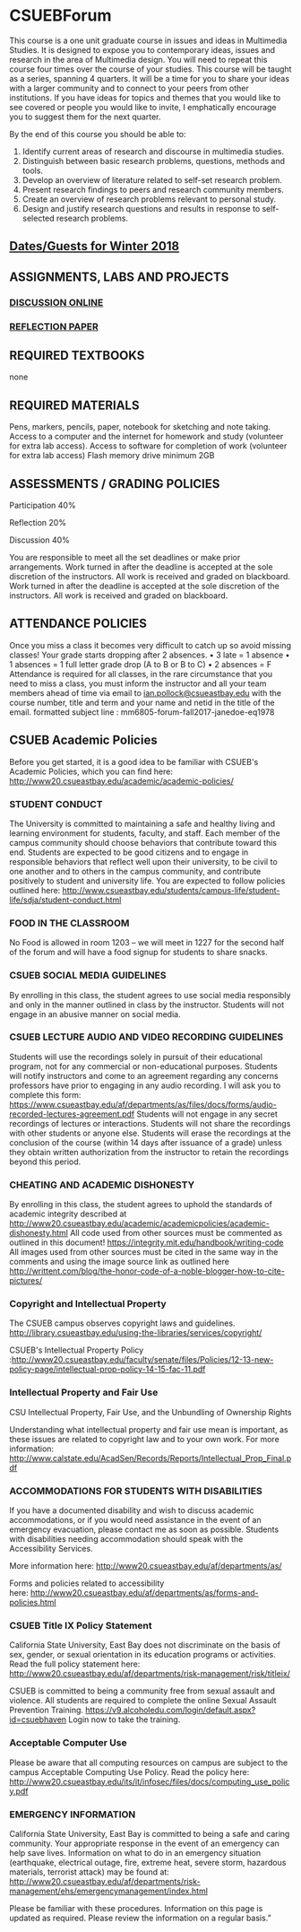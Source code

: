 # CSUEBForum
This course is a one unit graduate course in issues and ideas in Multimedia Studies. It is designed to expose you to contemporary ideas, issues and research in the area of Multimedia design. You will need to repeat this course four times over the course of your studies.  This course will be taught as a series, spanning 4 quarters. It will be a time for you to share your ideas with a larger community and to connect to your peers from other institutions.  If you have ideas for topics and themes that you would like to see covered or people you would like to invite, I emphatically encourage you to suggest them for the next quarter.

By the end of this course you should be able to:

1.	Identify current areas of research and discourse in multimedia studies.
2.	Distinguish between basic research problems, questions, methods and tools.
3.	Develop an overview of literature related to self-set research problem.
4.	Present research findings to peers and research community members.
5.	Create an overview of research problems relevant to personal study.
6.	Design and justify research questions and results in response to self-selected research problems.


## [Dates/Guests for Winter 2018](winter2018.md)
## ASSIGNMENTS, LABS AND PROJECTS
### [DISCUSSION ONLINE](onlinediscussion.md)
### [REFLECTION PAPER](reflectionpaper.md)

## REQUIRED TEXTBOOKS
none

## REQUIRED MATERIALS
Pens, markers, pencils, paper, notebook for sketching and note taking. Access to a computer and the internet for homework and study (volunteer for extra lab access). Access to software for completion of work (volunteer for extra lab access) Flash memory drive minimum 2GB

## ASSESSMENTS / GRADING POLICIES

Participation	40%

Reflection	20%

Discussion	40%

You are responsible to meet all the set deadlines or make prior arrangements. Work turned in after the deadline is accepted at the sole discretion of the instructors. All work is received and graded on blackboard.  
Work turned in after the deadline is accepted at the sole discretion of the instructors.
All work is received and graded on blackboard.

## ATTENDANCE POLICIES
Once you miss a class it becomes very difficult to catch up so avoid missing classes!
Your grade starts dropping after 2 absences.
•	3 late = 1 absence
•	1 absences = 1 full letter grade drop (A to B or B to C)
•	2 absences = F
Attendance is required for all classes, in the rare circumstance that you need to miss a class, you must inform the instructor and all your team members ahead of time via email to ian.pollock@csueastbay.edu with the course number, title and term and your name and netid in the title of the email.
formatted subject line : mm6805-forum-fall2017-janedoe-eq1978

## CSUEB Academic Policies
Before you get started, it is a good idea to be familiar with CSUEB's Academic Policies, which you can find here:  http://www20.csueastbay.edu/academic/academic-policies/

### STUDENT CONDUCT
The University is committed to maintaining a safe and healthy living and learning environment for students, faculty, and staff. Each member of the campus community should choose behaviors that contribute toward this end. Students are expected to be good citizens and to engage in responsible behaviors that reflect well upon their university, to be civil to one another and to others in the campus community, and contribute positively to student and university life.
You are expected to follow policies outlined here: http://www.csueastbay.edu/students/campus-life/student-life/sdja/student-conduct.html

### FOOD IN THE CLASSROOM
No Food is allowed in room 1203 – we will meet in 1227 for the second half of the forum and will have a food signup for students to share snacks.

### CSUEB SOCIAL MEDIA GUIDELINES
By enrolling in this class, the student agrees to use social media responsibly and only in the manner outlined in class by the instructor. Students will not engage in an abusive manner on social media.  

### CSUEB LECTURE AUDIO AND VIDEO RECORDING GUIDELINES
Students will use the recordings solely in pursuit of their educational program, not for any commercial or non-educational purposes. Students will notify instructors and come to an agreement regarding any concerns professors have prior to engaging in any audio recording.  I will ask you to complete this form: https://www.csueastbay.edu/af/departments/as/files/docs/forms/audio-recorded-lectures-agreement.pdf
Students will not engage in any secret recordings of lectures or interactions.
Students will not share the recordings with other students or anyone else.
Students will erase the recordings at the conclusion of the course (within 14 days after issuance of a grade) unless they obtain written authorization from the instructor to retain the recordings beyond this period.

### CHEATING AND ACADEMIC DISHONESTY
By enrolling in this class, the student agrees to uphold the standards of academic integrity described at http://www20.csueastbay.edu/academic/academicpolicies/academic-dishonesty.html
All code used from other sources must be commented as outlined in this document!
https://integrity.mit.edu/handbook/writing-code
All images used from other sources must be cited in the same way in the comments and using the image source link as outlined here http://writtent.com/blog/the-honor-code-of-a-noble-blogger-how-to-cite-pictures/

### Copyright and Intellectual Property
The CSUEB campus observes copyright laws and guidelines. http://library.csueastbay.edu/using-the-libraries/services/copyright/

CSUEB's Intellectual Property Policy :http://www20.csueastbay.edu/faculty/senate/files/Policies/12-13-new-policy-page/intellectual-prop-policy-14-15-fac-11.pdf

### Intellectual Property and Fair Use
CSU Intellectual Property, Fair Use, and the Unbundling of Ownership Rights

Understanding what intellectual property and fair use mean is important, as these issues are related to copyright law and to your own work. For more information: http://www.calstate.edu/AcadSen/Records/Reports/Intellectual_Prop_Final.pdf

### ACCOMMODATIONS FOR STUDENTS WITH DISABILITIES
If you have a documented disability and wish to discuss academic accommodations, or if you would need assistance in the event of an emergency evacuation, please contact me as soon as possible. Students with disabilities needing accommodation should speak with the Accessibility Services.

More information here: http://www20.csueastbay.edu/af/departments/as/

Forms and policies related to accessibility here: http://www20.csueastbay.edu/af/departments/as/forms-and-policies.html

### CSUEB Title IX Policy Statement
California State University, East Bay does not discriminate on the basis of sex, gender, or sexual orientation in its education programs or activities. Read the full policy statement here: http://www20.csueastbay.edu/af/departments/risk-management/risk/titleix/

CSUEB is committed to being a community free from sexual assault and violence. All students are required to complete the online Sexual Assault Prevention Training.  https://v9.alcoholedu.com/login/default.aspx?id=csuebhaven Login now to take the training.

### Acceptable Computer Use
Please be aware that all computing resources on campus are subject to the campus Acceptable Computing Use Policy. Read the policy here: http://www20.csueastbay.edu/its/it/infosec/files/docs/computing_use_policy.pdf

### EMERGENCY INFORMATION
California State University, East Bay is committed to being a safe and caring community. Your appropriate response in the event of an emergency can help save lives. Information on what to do in an emergency situation (earthquake, electrical outage, fire, extreme heat, severe storm, hazardous materials, terrorist attack) may be found at: http://www20.csueastbay.edu/af/departments/risk-management/ehs/emergencymanagement/index.html

Please be familiar with these procedures. Information on this page is updated as required. Please review the information on a regular basis.”
